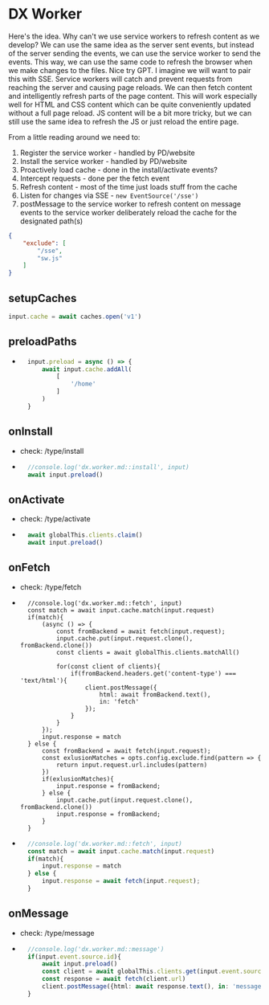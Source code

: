 # DX Worker
Here's the idea. Why can't we use service workers to refresh content as we develop? We can
use the same idea as the server sent events, but instead of the server sending the events, we
can use the service worker to send the events. This way, we can use the same code to refresh
the browser when we make changes to the files.
Nice try GPT.
I imagine we will want to pair this with SSE. Service workers will catch and prevent
requests from reaching the server and causing page reloads. We can then fetch content
and intelligently refresh parts of the page content. This will work especially well
for HTML and CSS content which can be quite conveniently updated without a full page
reload. JS content will be a bit more tricky, but we can still use the same idea to
refresh the JS or just reload the entire page.

From  a little reading around we need to:

1) Register the service worker - handled by PD/website
2) Install the service worker - handled by PD/website
3) Proactively load cache - done in the install/activate events?
4) Intercept requests - done per the fetch event
5) Refresh content - most of the time just loads stuff from the cache
6) Listen for changes via SSE - `new EventSource('/sse')`
7) postMessage to the service worker to refresh content 
    on message events to the service worker deliberately reload the cache for the designated path(s)

```json
{
    "exclude": [
        "/sse",
        "sw.js"
    ]
}
```

## setupCaches
```ts
input.cache = await caches.open('v1')
```

## preloadPaths
- ```ts
    input.preload = async () => {
        await input.cache.addAll(
            [
                '/home'
            ]
        )
    }
    ```


## onInstall
- check: /type/install
- ```ts
    //console.log('dx.worker.md::install', input)
    await input.preload()
    ```

## onActivate
- check: /type/activate
- ```ts
    await globalThis.clients.claim()
    await input.preload()
    ```

## onFetch
- check: /type/fetch
- ```
    //console.log('dx.worker.md::fetch', input)
    const match = await input.cache.match(input.request)
    if(match){
        (async () => {
            const fromBackend = await fetch(input.request);
            input.cache.put(input.request.clone(), fromBackend.clone())
            const clients = await globalThis.clients.matchAll()

            for(const client of clients){
                if(fromBackend.headers.get('content-type') === 'text/html'){
                    client.postMessage({
                        html: await fromBackend.text(),
                        in: 'fetch'
                    });
                }
            }
        });
        input.response = match
    } else {
        const fromBackend = await fetch(input.request);
        const exlusionMatches = opts.config.exclude.find(pattern => {
            return input.request.url.includes(pattern)
        })
        if(exlusionMatches){
            input.response = fromBackend;
        } else {
            input.cache.put(input.request.clone(), fromBackend.clone())
            input.response = fromBackend;
        }
    }
    ```
- ```ts
    //console.log('dx.worker.md::fetch', input)
    const match = await input.cache.match(input.request)
    if(match){
        input.response = match
    } else {
        input.response = await fetch(input.request);
    }
    ```

## onMessage
- check: /type/message
- ```ts
    //console.log('dx.worker.md::message')
    if(input.event.source.id){
        await input.preload()
        const client = await globalThis.clients.get(input.event.source.id)
        const response = await fetch(client.url)
        client.postMessage({html: await response.text(), in: 'message'})
    }
    ```